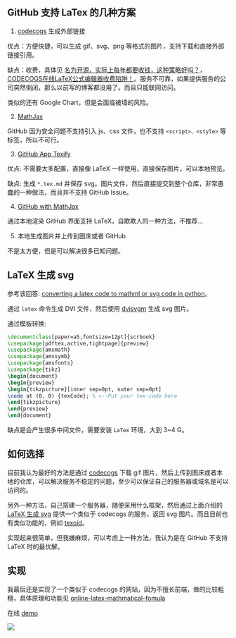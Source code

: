 ## GitHub 支持 LaTex 的几种方案
1. [codecogs](http://www.codecogs.com/latex/eqneditor.php) 生成外部链接

优点：方便快捷，可以生成 gif、svg、png 等格式的图片，支持下载和直接外部链接引用。

缺点：收费，具体见 [名为开源，实际上每年都要收钱，这种策略好吗？](https://www.oschina.net/question/589241_133621)，[CODECOGS在线LaTeX公式编辑器收费陷阱！](https://blog.csdn.net/hdg34jk/article/details/78858067)。服务不可靠，如果提供服务的公司突然倒闭，那么以前写的博客都没用了。而且只能联网访问。

类似的还有 Google Chart，但是会面临被墙的风险。

2. [MathJax](https://www.mathjax.org/)

GitHub 因为安全问题不支持引入 js、css 文件，也不支持 `<script>、<style>` 等标签，所以不可行。

3. [GitHub App Texify](https://github.com/apps/texify)

优点: 不需要太多配置，直接像 LaTeX 一样使用，直接保存图片，可以本地预览。

缺点: 生成 `*.tex.md` 并保存 svg。图片文件，然后直接提交到整个仓库，非常愚蠢的一种做法，而且并不支持 GitHub Issue。

4. [GitHub with MathJax](https://chrome.google.com/webstore/detail/github-with-mathjax/ioemnmodlmafdkllaclgeombjnmnbima?utm_source=chrome-app-launcher-info-dialog)

通过本地渲染 GitHub 界面支持 LaTeX，自欺欺人的一种方法，不推荐...

5. 本地生成图片并上传到图床或者 GitHub

不是太方便，但是可以解决很多已知问题。

<h2 id="LaTeX-生成-svg">LaTeX 生成 svg</h2>

参考该回答: [converting a latex code to mathml or svg code in python](https://stackoverflow.com/questions/9588261/converting-a-latex-code-to-mathml-or-svg-code-in-python#answer-16893390)。

通过 `latex` 命令生成 DVI 文件，然后使用 [dvisvgm](https://dvisvgm.de/) 生成 svg 图片。

通过模板转换:
```latex
\documentclass[paper=a5,fontsize=12pt]{scrbook}
\usepackage[pdftex,active,tightpage]{preview}
\usepackage{amsmath}
\usepackage{amssymb}
\usepackage{amsfonts}
\usepackage{tikz}
\begin{document}
\begin{preview}
\begin{tikzpicture}[inner sep=0pt, outer sep=0pt]
\node at (0, 0) {texCode}; % <--Put your tex-code here
\end{tikzpicture}
\end{preview}
\end{document}
```

缺点是会产生很多中间文件，需要安装 `LaTex` 环境，大到 3~4 G。

## 如何选择

目前我认为最好的方法是通过 [codecogs](http://www.codecogs.com/latex/eqneditor.php) 下载 gif 图片，然后上传到图床或者本地的仓库，可以解决服务不稳定的问题，至少可以保证自己的服务器或域名是可以访问的。

另外一种方法，自己搭建一个服务器，随便采用什么框架，然后通过上面介绍的 <a href="#LaTeX-生成-svg">LaTeX 生成 svg</a> 提供一个类似于 codecogs 的服务，返回 svg 图片。而且目前也有类似功能的，例如 [texoid](https://github.com/DMOJ/texoid)。

实现起来很简单，但我嫌麻烦，可以考虑上一种方法，我认为是在 GitHub 不支持 LaTeX 时的最优解。

## 实现

我最后还是实现了一个类似于 codecogs 的网站，因为不擅长前端，做的比较粗糙，具体原理和功能见 [online-latex-mathmatical-fomula](https://github.com/Hzzone/online-latex-mathmatical-fomula)

在线 [demo](https://hzzone.io/api/latex)

![](https://raw.githubusercontent.com/Hzzone/online-latex-mathmatical-fomula/master/demo.gif)